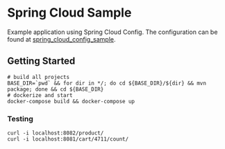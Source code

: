 # Spring Cloud Sample

Example application using Spring Cloud Config.
The configuration can be found at [spring_cloud_config_sample](https://github.com/adorsys/spring_cloud_config_sample).

## Getting Started

```
# build all projects
BASE_DIR=`pwd` && for dir in */; do cd ${BASE_DIR}/${dir} && mvn package; done && cd ${BASE_DIR}
# dockerize and start
docker-compose build && docker-compose up
```

### Testing

```
curl -i localhost:8082/product/
curl -i localhost:8081/cart/4711/count/
```